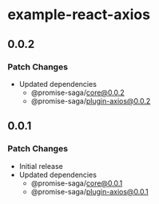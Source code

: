# example-react-axios

## 0.0.2

### Patch Changes

- Updated dependencies
  - @promise-saga/core@0.0.2
  - @promise-saga/plugin-axios@0.0.2

## 0.0.1

### Patch Changes

- Initial release
- Updated dependencies
  - @promise-saga/core@0.0.1
  - @promise-saga/plugin-axios@0.0.1
